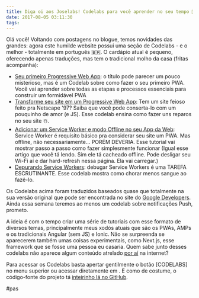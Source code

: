 ```yaml
---
title: Diga oi aos Joselabs! Codelabs para você aprender no seu tempo 🧠🚀
date: 2017-08-05 03:11:30
tags:
---
```


Olá você! Voltando com postagens no blogue, temos novidades das grandes: agora este humilde website possui uma seção de Codelabs - e o melhor - totalmente em português 🇧🇷. O cardápio atual é pequeno, oferecendo apenas traduções, mas tem o tradicional molho da casa (fritas acompanha):

- [Seu primeiro Progressive Web App](https://codelabs.joseli.to/primeiro-pwa.html): o título pode parecer um pouco misterioso, mas é um Codelab sobre como fazer o seu primeiro PWA. Você vai aprender sobre todas as etapas e processos essenciais para construir um formidável PWA
- [Transforme seu site em um Progressive Web App](https://codelabs.joseli.to/transforme-pwa.html): Tem um site feioso feito pra Netscape '97? Saiba que você pode conserta-lo com um pouquinho de amor (e JS). Esse codelab ensina como fazer uns reparos no seu site ☃️.
- [Adicionar um Service Worker e modo Offline no seu App da Web](https://codelabs.joseli.to/offline.html): Service Worker é requisito básico pra considerar seu site um PWA. Mas offline, não necessariamente... PORÉM DEVERIA. Esse tutorial vai mostrar passo a passo como fazer simplesmente funcionar (Igual esse artigo que você tá lendo. Sim ele tá cacheado offline. Pode desligar seu Wi-Fi aí e dar hard-refresh nessa página. Ela vai carregar.)
- [Depurando Service Workers](https://codelabs.joseli.to/sw-debug.html): debugar Service Workers é uma TAREFA ESCRUTINANTE. Esse codelab mostra como chorar menos sangue ao fazê-lo.

Os Codelabs acima foram traduzidos baseados quase que totalmente na sua versão original que pode ser encontrada no site do [Google Developers](https://codelabs.developers.google.com). Ainda essa semana teremos ao menos um codelab sobre notificações Push, prometo. 

A ideia é com o tempo criar uma série de tutoriais com esse formato de diversos temas, principalmente meus xodós atuais que são os PWAs, AMPs e os tradicionais Angular (sem JS) e Ionic. Não se surpreenda se aparecerem também umas coisas experimentais, como Next.js, esse framework que se fosse uma pessoa eu casaria. Quem sabe junto desses codelabs não aparece algum conteúdo atrelado [por aí](http://joselito.pw/youtube-sub) na internet?

Para acessar os Codelabs basta apertar gentilmente o botão [CODELABS] no menu superior ou acessar diretamente em [](https://codelabs.joseli.to). E como de costume, o código-fonte do projeto tá [inteirinho lá no GitHub](https://github.com/joselitojunior1/codelabs). 

#pas